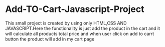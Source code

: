 # Add-TO-Cart-Javascript-Project
This small project is created by using only HTML,CSS AND JAVASCRIPT.Here the functionality is just add the product in the cart and it will calculate all products total price and when user click on add to carrt button the product will add in my cart page
